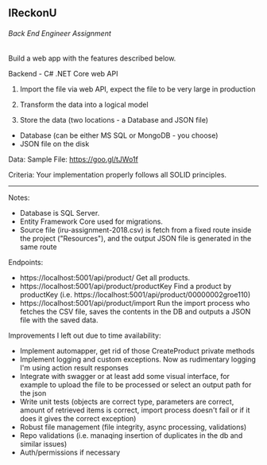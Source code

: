 ## IReckonU  

###### Back End Engineer Assignment

Build a web app with the features described below.

Backend - C# .NET Core web API

1. Import the file via web API, expect the file to be very large in production

2. Transform the data into a logical model

3. Store the data (two locations - a Database and JSON file)

  - Database (can be either MS SQL or MongoDB - you choose)
  - JSON file on the disk
  
Data: Sample File: https://goo.gl/tJWo1f

Criteria: Your implementation properly follows all SOLID principles.


-----------------------------------------------------------------------------------------

Notes:

- Database is SQL Server.
- Entity Framework Core used for migrations.
- Source file (iru-assignment-2018.csv) is fetch from a fixed route inside the project ("Resources"), and the output JSON file is generated in the same route

Endpoints: 
- https://localhost:5001/api/product/ 
Get all products.
- https://localhost:5001/api/product/productKey
Find a product by productKey (i.e. https://localhost:5001/api/product/00000002groe110)
- https://localhost:5001/api/product/import
Run the import process who fetches the CSV file, saves the contents in the DB and outputs a JSON file with the saved data.

Improvements I left out due to time availability:

- Implement automapper, get rid of those CreateProduct private methods
- Implement logging and custom exceptions. Now as rudimentary logging I'm using action result responses
- Integrate with swagger or at least add some visual interface, for example to upload the file to be processed or select an output path for the json
- Write unit tests (objects are correct type, parameters are correct, amount of retrieved items is correct, import process doesn't fail or if it does it gives the correct exception)
- Robust file management (file integrity, async processing, validations)
- Repo validations (i.e. manaqing insertion of duplicates in the db and similar issues)
- Auth/permissions if necessary
